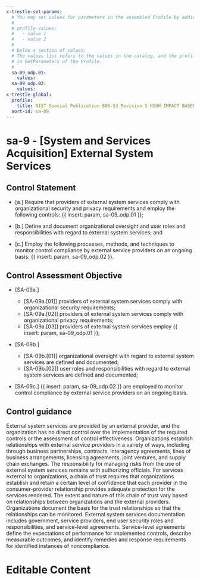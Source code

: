 ```yaml
---
x-trestle-set-params:
  # You may set values for parameters in the assembled Profile by adding
  #
  # profile-values:
  #   - value 1
  #   - value 2
  #
  # below a section of values:
  # The values list refers to the values in the catalog, and the profile-values represent values
  # in SetParameters of the Profile.
  #
  sa-09_odp.01:
    values:
  sa-09_odp.02:
    values:
x-trestle-global:
  profile:
    title: NIST Special Publication 800-53 Revision 5 HIGH IMPACT BASELINE
  sort-id: sa-09
---
```


# sa-9 - \[System and Services Acquisition\] External System Services

## Control Statement

- \[a.\] Require that providers of external system services comply with organizational security and privacy requirements and employ the following controls: {{ insert: param, sa-09_odp.01 }};

- \[b.\] Define and document organizational oversight and user roles and responsibilities with regard to external system services; and

- \[c.\] Employ the following processes, methods, and techniques to monitor control compliance by external service providers on an ongoing basis: {{ insert: param, sa-09_odp.02 }}.

## Control Assessment Objective

- \[SA-09a.\]

  - \[SA-09a.[01]\] providers of external system services comply with organizational security requirements;
  - \[SA-09a.[02]\] providers of external system services comply with organizational privacy requirements;
  - \[SA-09a.[03]\] providers of external system services employ {{ insert: param, sa-09_odp.01 }};

- \[SA-09b.\]

  - \[SA-09b.[01]\] organizational oversight with regard to external system services are defined and documented;
  - \[SA-09b.[02]\] user roles and responsibilities with regard to external system services are defined and documented;

- \[SA-09c.\] {{ insert: param, sa-09_odp.02 }} are employed to monitor control compliance by external service providers on an ongoing basis.

## Control guidance

External system services are provided by an external provider, and the organization has no direct control over the implementation of the required controls or the assessment of control effectiveness. Organizations establish relationships with external service providers in a variety of ways, including through business partnerships, contracts, interagency agreements, lines of business arrangements, licensing agreements, joint ventures, and supply chain exchanges. The responsibility for managing risks from the use of external system services remains with authorizing officials. For services external to organizations, a chain of trust requires that organizations establish and retain a certain level of confidence that each provider in the consumer-provider relationship provides adequate protection for the services rendered. The extent and nature of this chain of trust vary based on relationships between organizations and the external providers. Organizations document the basis for the trust relationships so that the relationships can be monitored. External system services documentation includes government, service providers, end user security roles and responsibilities, and service-level agreements. Service-level agreements define the expectations of performance for implemented controls, describe measurable outcomes, and identify remedies and response requirements for identified instances of noncompliance.

# Editable Content

<!-- Make additions and edits below -->
<!-- The above represents the contents of the control as received by the profile, prior to additions. -->
<!-- If the profile makes additions to the control, they will appear below. -->
<!-- The above markdown may not be edited but you may edit the content below, and/or introduce new additions to be made by the profile. -->
<!-- If there is a yaml header at the top, parameter values may be edited. Use --set-parameters to incorporate the changes during assembly. -->
<!-- The content here will then replace what is in the profile for this control, after running profile-assemble. -->
<!-- The current profile has no added parts for this control, but you may add new ones here. -->
<!-- Each addition must have a heading either of the form ## Control my_addition_name -->
<!-- or ## Part a. (where the a. refers to one of the control statement labels.) -->
<!-- "## Control" parts are new parts added after the statement part. -->
<!-- "## Part" parts are new parts added into the top-level statement part with that label. -->
<!-- Subparts may be added with nested hash levels of the form ### My Subpart Name -->
<!-- underneath the parent ## Control or ## Part being added -->
<!-- See https://ibm.github.io/compliance-trestle/tutorials/ssp_profile_catalog_authoring/ssp_profile_catalog_authoring for guidance. -->
